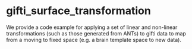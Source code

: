 # gifti_surface_transformation
We provide a code example for applying a set of linear and non-linear transformations (such as those generated from ANTs) to gifti data to map from a moving to fixed space (e.g. a brain template space to new data).
